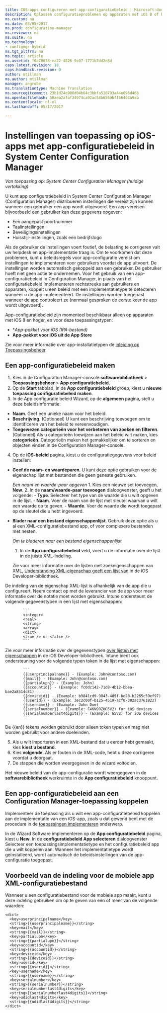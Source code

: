 ```yaml
---
title: IOS-apps configureren met app-configuratiebeleid | Microsoft-documenten
description: Oplossen configuratieproblemen op apparaten met iOS 8 of hoger configuratiebeleid app implementeren voor gebruikers voordat ze apps worden uitgevoerd.
ms.custom: na
ms.date: 03/05/2017
ms.prod: configuration-manager
ms.reviewer: na
ms.suite: na
ms.technology:
- configmgr-hybrid
ms.tgt_pltfrm: na
ms.topic: article
ms.assetid: f0a78038-ea22-4826-9c07-1771b7dd2e8d
caps.latest.revision: 18
caps.handback.revision: 0
author: mtillman
ms.author: mtillman
manager: angrobe
ms.translationtype: Machine Translation
ms.sourcegitcommit: 23b1d24e908d04b64c3bbfa518793a44e696d468
ms.openlocfilehash: 50aea2afaf34974ca92ac58b6569bff56403a9ab
ms.contentlocale: nl-nl
ms.lasthandoff: 05/17/2017

---
```

# <a name="apply-settings-to-ios-apps-with-app-configuration-policies-in-system-center-configuration-manager"></a>Instellingen van toepassing op iOS-apps met app-configuratiebeleid in System Center Configuration Manager

*Van toepassing op: System Center Configuration Manager (huidige vertakking)*


U kunt app configuratiebeleid in System Center Configuration Manager (Configuration Manager) distribueren instellingen die vereist zijn kunnen wanneer een gebruiker een app wordt uitgevoerd. Een app vereisen bijvoorbeeld een gebruiker kan deze gegevens opgeven:
- Een aangepast poortnummer
- Taalinstellingen
- Beveiligingsinstellingen
- Huisstijl-instellingen, zoals een bedrijfslogo

Als de gebruiker de instellingen voert foutief, de belasting te corrigeren valt uw helpdesk en app-implementatie traag is.
Om te voorkomen dat deze problemen, kunt u beleidsregels voor app-configuratie vereist om instellingen te implementeren voor gebruikers voordat de app uitvoert. De instellingen worden automatisch gekoppeld aan een gebruiker. De gebruiker hoeft niet geen actie te ondernemen.
Voor het gebruik van een app-configuratiebeleid in Configuration Manager, in plaats van het configuratiebeleid implementeren rechtstreeks aan gebruikers en apparaten, koppelt u een beleid met een implementatietype te detecteren wanneer u de app implementeert. De instellingen worden toegepast wanneer de app controleert ze (normaal gesproken de eerste keer de app wordt uitgevoerd).

App-configuratiebeleid zijn momenteel beschikbaar alleen op apparaten met iOS 8 en hoger, en voor deze toepassingstypen:

- **App-pakket voor iOS (*IPA-bestand)**
- **App-pakket voor iOS uit de App Store**

Zie voor meer informatie over app-installatietypen de [inleiding op Toepassingsbeheer](/sccm/apps/understand/introduction-to-application-management).

## <a name="create-an-app-configuration-policy"></a>Een app-configuratiebeleid maken

1. Kies in de Configuration Manager-console **softwarebibliotheek** > **Toepassingsbeheer** > **App configuratiebeleid**.
2. Op de **Start** tabblad, in de **App configuratiebeleid** groep, kiest u **nieuwe toepassing configuratiebeleid maken**.
3. In de App configuratie beleid Wizard, op de **algemeen** pagina, stelt u deze beleidsinformatie:
  - **Naam**. Geef een unieke naam voor het beleid.
  - **Beschrijving**. (Optioneel) U kunt een beschrijving toevoegen om te identificeren van het beleid te vereenvoudigen.
  - **Toegewezen categorieën voor het verbeteren van zoeken en filteren**. (Optioneel) Als u categorieën toewijzen aan het beleid wilt maken, kies **categorieën**. Categorieën maken het gemakkelijker om te sorteren en objecten vinden in de Configuration Manager-console.
4. Op de **iOS-beleid** pagina, kiest u de configuratiegegevens voor beleid instellen:
  - **Geef de naam- en waardeparen**. U kunt deze optie gebruiken voor de eigenschap lijst met bestanden die geen geneste gebruiken.

      *Een naam en waarde-paar opgeven*
        1. Kies een nieuwe set toevoegen, **New**.
        2. In de **naam/waarde-paar toevoegen** dialoogvenster, geeft u het volgende:
            - **Type**. Selecteer het type van de waarde die u wilt opgeven in de lijst.
            - **Naam**. Voer de naam van de lijst met sleutel waarvan u wilt een waarde op te geven.
            - **Waarde**. Voer de waarde die wordt toegepast op de sleutel die u hebt ingevoerd.

  - **Blader naar een bestand eigenschappenlijst**. Gebruik deze optie als u al een XML-configuratiebestand app, of voor complexere bestanden met nesten.

    *Om te bladeren naar een bestand eigenschappenlijst*

      1.  In de **App configuratiebeleid** veld, voert u de informatie over de lijst in de juiste XML-indeling.

      Zie voor meer informatie over de lijsten met zoekeigenschappen van XML, [Understanding XML-eigenschap geeft een lijst van](https://developer.apple.com/library/ios/documentation/Cocoa/Conceptual/PropertyLists/UnderstandXMLPlist/UnderstandXMLPlist.html) in de iOS Developer-bibliotheek.

De indeling van de eigenschap XML-lijst is afhankelijk van de app die u configureert. Neem contact op met de leverancier van de app voor meer informatie over de notatie moet worden gebruikt.
Intune ondersteunt de volgende gegevenstypen in een lijst met eigenschappen:
            
            ```
            <integer>
            <real>
            <string>
            <array>
            <dict>
            <true /> or <false />
            ```
Zie voor meer informatie over de gegevenstypen [over lijsten met eigenschappen](https://developer.apple.com/library/content/documentation/Cocoa/Conceptual/PropertyLists/AboutPropertyLists/AboutPropertyLists.html) in de iOS Developer-bibliotheek.
Intune biedt ook ondersteuning voor de volgende typen token in de lijst met eigenschappen:
            
            ```
            {{userprincipalname}} - (Example: John@contoso.com)
            {{mail}} - (Example: John@contoso.com)
            {{partialupn}} - (Example: John)
            {{accountid}} - (Example: fc0dc142-71d8-4b12-bbea-bae2a8514c81)
            {{deviceid}} - (Example: b9841cd9-9843-405f-be28-b2265c59ef97)
            {{userid}} - (Example: 3ec2c00f-b125-4519-acf0-302ac3761822)
            {{username}} - (Example: John Doe)
            {{serialnumber}} - (Example: F4KN99ZUG5V2) for iOS devices
            {{serialnumberlast4digits}} - (Example: G5V2) for iOS devices
            ```

De {{en}} tekens worden gebruikt door alleen token typen en mag niet worden gebruikt voor andere doeleinden.
            
5. Als u wilt importeren in een XML-bestand dat u eerder hebt gemaakt, kies **kiest u bestand**.
6. Kies **volgende**. Als er fouten in de XML-code, hebt u deze corrigeren voordat u doorgaat.
7. De stappen die worden weergegeven in de wizard voltooien.

Het nieuwe beleid van de app-configuratie wordt weergegeven in de **softwarebibliotheek** werkruimte in de **App configuratiebeleid** knooppunt.

## <a name="associate-an-app-configuration-policy-with-a-configuration-manager-application"></a>Een app-configuratiebeleid aan een Configuration Manager-toepassing koppelen

Implementeer de toepassing als u wilt een app-configuratiebeleid koppelen aan de implementatie van een iOS-app, zoals u dat gewend bent met de procedure in de [toepassingen implementeren](/sccm/apps/deploy-use/deploy-applications) onderwerp.

In de Wizard Software implementeren op de **App configuratiebeleid** pagina, kiest u **New**. In de **configuratiebeleid App selecteren** dialoogvenster Selecteer een toepassingsimplementatietype en het configuratiebeleid app die u wilt koppelen aan.
Wanneer het implementatietype wordt geïnstalleerd, wordt automatisch de beleidsinstellingen van de app-configuratie toegepast.

## <a name="example-format-for-the-mobile-app-configuration-xml-file"></a>Voorbeeld van de indeling voor de mobiele app XML-configuratiebestand

Wanneer u een configuratiebestand voor de mobiele app maakt, kunt u deze indeling gebruiken om op te geven van een of meer van de volgende waarden:

```
<dict>
  <key>userprincipalname</key>
  <string>{{userprincipalname}}</string>
  <key>mail</key>
  <string>{{mail}}</string>
  <key>partialupn</key>
  <string>{{partialupn}}</string>
  <key>accountid</key>
  <string>{{accountid}}</string>
  <key>deviceid</key>
  <string>{{deviceid}}</string>
  <key>userid</key>
  <string>{{userid}}</string>
  <key>username</key>
  <string>{{username}}</string>
  <key>serialnumber</key>
  <string>{{serialnumber}}</string>
  <key>serialnumberlast4digits</key>
  <string>{{serialnumberlast4digits}}</string>
  <key>udidlast4digits</key>
  <string>{{udidlast4digits}}</string>
</dict>
```

